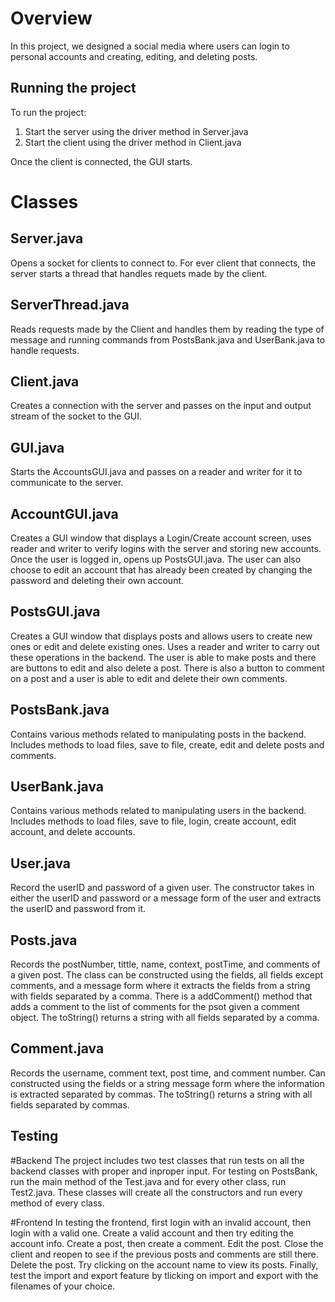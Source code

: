 # Overview
In this project, we designed a social media where users can login to personal accounts and creating, editing, and deleting posts.

## Running the project
To run the project:
1. Start the server using the driver method in Server.java
2. Start the client using the driver method in Client.java

Once the client is connected, the GUI starts.

# Classes
## Server.java
Opens a socket for clients to connect to. For ever client that connects, the server starts a thread that handles requets made by the client.
## ServerThread.java
Reads requests made by the Client and handles them by reading the type of message and running commands from PostsBank.java and UserBank.java to handle requests.
## Client.java
Creates a connection with the server and passes on the input and output stream of the socket to the GUI.
## GUI.java
Starts the AccountsGUI.java and passes on a reader and writer for it to communicate to the server.
## AccountGUI.java
Creates a GUI window that displays a Login/Create account screen, uses reader and writer to verify logins with the server and storing new accounts. Once the user is logged in, opens up PostsGUI.java. The user can also choose to edit an account that has already been created by changing the password and deleting their own account.
## PostsGUI.java
Creates a GUI window that displays posts and allows users to create new ones or edit and delete existing ones. Uses a reader and writer to carry out these operations in the backend. The user is able to make posts and there are buttons to edit and also delete a post. There is also a button to comment on a post and a user is able to edit and delete their own comments.
## PostsBank.java
Contains various methods related to manipulating posts in the backend. Includes methods to load files, save to file, create, edit and delete posts and comments.
## UserBank.java
Contains various methods related to manipulating users in the backend. Includes methods to load files, save to file, login, create account, edit account, and delete accounts.
## User.java
Record the userID and password of a given user. The constructor takes in either the userID and password or a message form of the user and extracts the userID and password from it.
## Posts.java
Records the postNumber, tittle, name, context, postTime, and comments of a given post. The class can be constructed using the fields, all fields except comments, and a message form where it extracts the fields from a string with fields separated by a comma. There is a addComment() method that adds a comment to the list of comments for the psot given a comment object. The toString() returns a string with all fields separated by a comma.
## Comment.java
Records the username, comment text, post time, and comment number. Can constructed using the fields or a string message form where the information is extracted separated by commas. The toString() returns a string with all fields separated by commas.

## Testing
#Backend
The project includes two test classes that run tests on all the backend classes with proper and inproper input. For testing on PostsBank, run the main method of the Test.java and for every other class, run Test2.java. These classes will create all the constructors and run every method of every class.

#Frontend
In testing the frontend, first login with an invalid account, then login with a valid one. Create a valid account and then try editing the account info. Create a post, then create a comment. Edit the post. Close the client and reopen to see if the previous posts and comments are still there. Delete the post. Try clicking on the account name to view its posts. Finally, test the import and export feature by tlicking on import and export with the filenames of your choice.
